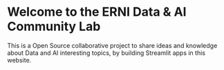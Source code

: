 # Welcome to the ERNI Data & AI Community Lab

This is a Open Source collaborative project to share ideas and knowledge about Data and AI interesting topics, by building Streamlit apps in this website.